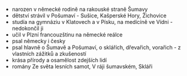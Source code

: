 - narozen v německé rodině na rakouské straně Šumavy
- dětství strávil v Pošumaví - Sušice, Kašperské Hory, Žichovice
- studía na gymnáziu v Klatovech a v Písku, na medícíně ve Vídni - nedokončil ji
- učil v Plzní francouzštinu na německé reálce
- psal německy i česky
- psal hlavně o Šumavě a Pošumaví, o sklářích, dřevařich, vorařich - z vlastních zážitků a zkušeností
- krása přírody a osamělost zdejších lidí
- romány Ze světa lesních samot, V ráji šumavském, Skláři